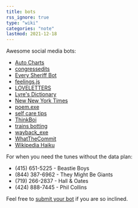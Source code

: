 ```yaml
---
title: bots
rss_ignore: true
type: "wiki"
categories: "note"
lastmod: 2021-12-18
---
```


Awesome social media bots:
- [Auto Charts](https://twitter.com/AutoCharts)
- [congressedits](https://botsin.space/@congressedits)
- [Every Sheriff Bot](https://twitter.com/everysheriff)
- [feelings.js](https://twitter.com/feelings_js)
- [LOVELETTERS](https://botsin.space/@loveletter)
- [Lyre's Dictionary](https://botsin.space/@lyresdictionary)
- [New New York Times](https://twitter.com/NYT_first_said)
- [poem.exe](https://twitter.com/poem_exe)
- [self care tips](https://botsin.space/@selfcare)
- [ThinkBoi](https://twitter.com/web3_ebooks)
- [trains botting](https://twitter.com/choochoobot)
- [wayback_exe](https://twitter.com/wayback_exe)
- [WhatTheCommit](https://botsin.space/@whatthecommit)
- [Wikipedia Haiku](https://botsin.space/@wikipediahaiku)

For when you need the tunes without the data plan:
- (415) 651-5225 - Beastie Boys
- (844) 387-6962 - They Might Be Giants
- (719) 266-2837 - Hall & Oates
- (424) 888-7445 - Phil Collins

Feel free to [submit your bot](/connect) if you are so inclined.